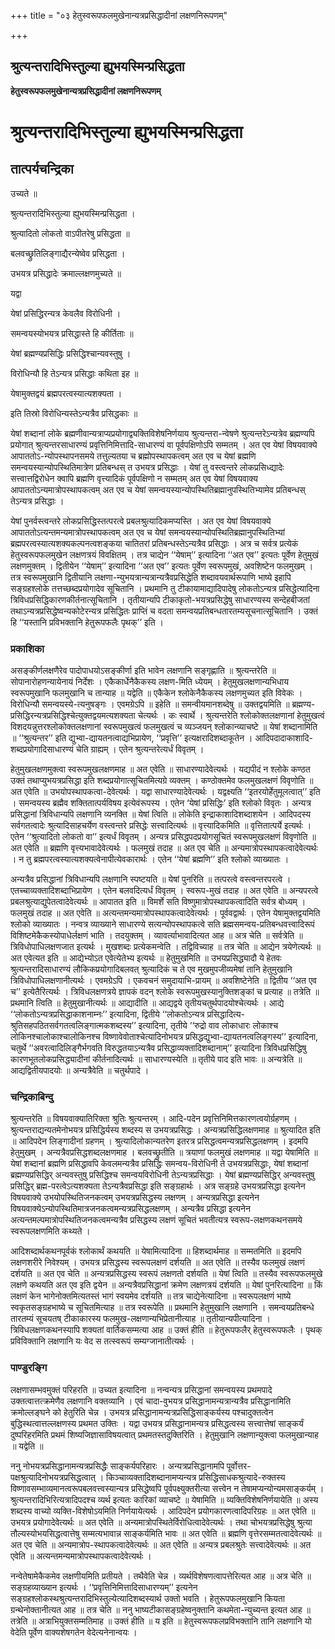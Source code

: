 +++
title = "०३ हेतुस्वरूपफलमुखेनान्यत्रप्रसिद्धादीनां लक्षणनिरूपणम्"

+++


## श्रुत्यन्तरादिभिस्तुल्या ह्युभयस्मिन्प्रसिद्धता

**हेतुस्वरूपफलमुखेनान्यत्रप्रसिद्धादीनां लक्षणनिरूपणम्**

# **श्रुत्यन्तरादिभिस्तुल्या ह्युभयस्मिन्प्रसिद्धता**

## **तात्पर्यचन्द्रिका**

उच्यते ॥

श्रुत्यन्तरादिभिस्तुल्या ह्युभयस्मिन्प्रसिद्धता ।

श्रुत्यादितो लोकतो वाऽपीतरेषु प्रसिद्धता ॥

बलवच्छ्रुतिलिङ्गाद्यैरन्येष्वेव प्रसिद्धता ।

उभयत्र प्रसिद्धादेः क्रमाल्लक्षणमुच्यते ॥

यद्वा

येषां प्रसिद्धिरन्यत्र केवलैव विरोधिनी ।

समन्वयस्योभयत्र प्रसिद्धास्ते हि कीर्तिताः ॥

येषां ब्रह्मण्यप्रसिद्धिः प्रसिद्धिश्चान्यवस्तुषु ।

विरोधिन्यौ हि तेऽन्यत्र प्रसिद्धाः कथिता इह ॥

येषामुक्तद्वयं ब्रह्मपरत्वस्यात्यशक्यता ।

इति तिस्रो विरोधिन्यस्तेऽन्यत्रैव प्रसिद्धकाः ॥

येषां शब्दानां लोके ब्रह्मणीवान्यत्राप्यप्रयोगाद्व्यक्तिविशेषनिर्णयाय श्रुत्यन्तरा-न्वेषणे श्रुत्यन्तरेऽन्यत्रेव ब्रह्मण्यपि प्रयोगात् श्रुत्यन्तरसाधारण्यं प्रवृत्तिनिमित्तादि-साधारण्यं वा पूर्वपक्षिणोऽपि सम्मतम् । अत एव येषां विषयवाक्ये आपाततोऽ-न्योपस्थापनसमये तत्तुल्यतया च ब्रह्मोपस्थापकत्वम् अत एव च येषां ब्रह्मणि समन्वयस्यान्योपस्थितिमात्रेण प्रतिबन्धस् त उभयत्र प्रसिद्धाः । येषां तु वस्त्वन्तरे लोकप्रसिध्द्यादेः सत्त्वात्तद्विरोधेन क्वापि ब्रह्मणि वृत्त्यादिकं पूर्वपक्षिणो न सम्मतम् अत एव येषां विषयवाक्य आपाततोऽन्यमात्रोपस्थापकत्वम् अत एव च येषां समन्वयस्यान्योपस्थितिब्रह्मानुपस्थितिभ्यामेव प्रतिबन्धस् तेऽन्यत्र प्रसिद्धाः ।

येषां पुनर्वस्त्वन्तरे लोकप्रसिद्धिस्तत्परत्वे प्रबलश्रुत्यादिकमप्यस्ति । अत एव येषां विषयवाक्ये आपाततोऽत्यन्तमन्यमात्रोपस्थापकत्वम् अत एव च येषां समन्वयस्यान्योपस्थितिब्रह्मानुपस्थितिभ्यां ब्रह्मपरत्वस्यात्यशक्यकल्पनत्वशङ्कया चातितरां प्रतिबन्धस्तेऽन्यत्रैव प्रसिद्धाः । अत्र च सर्वत्र प्रत्येकं हेतुस्वरूपफलमुखेन लक्षणत्रयं विवक्षितम् । तत्र चाद्येन ‘‘येषाम्’’ इत्यादिना ‘‘अत एव’’ इत्यतः पूर्वेण हेतुमुखं लक्षणमुक्तम् । द्वितीयेन ‘‘येषाम्’’ इत्यादिना ‘‘अत एव’’ इत्यतः पूर्वेण स्वरूपमुखं, अवशिष्टेन फलमुखम् । तत्र स्वरूपमुखानि द्वितीयानि लक्षणा-न्युभयत्रान्यत्रान्यत्रैवप्रसिद्धेति शब्दावयवार्थरूपाणि भाष्ये इहापि सङ्ग्रहश्लोके तत्तच्छब्दप्रयोगादेव सूचितानि । प्रथमानि तु टीकायामाद्यादिपादेषु लोकतोऽन्यत्र प्रसिद्धेत्यादिना त्रिविधप्रसिद्धिकारणकीर्तनात्सूचितानि । तृतीयान्यपि टीकाकृतो-भयत्रप्रसिद्धेषु साधारण्यस्य सन्देहबीजतां तथाऽन्यत्रप्रसिद्धेष्वन्यकोटेरन्यत्र प्रसिद्धितः प्राप्तिं च वदता समन्वयप्रतिबन्धतारतम्यसूचनात्सूचितानि । उक्तं हि ‘‘यस्तानि प्रविभक्तानि हेतुरूपफलैः पृथक्’’ इति ।

### **प्रकाशिका**

असङ्कीर्णलक्षणैरेव पादोपाधयोऽसङ्कीर्णा इति भावेन लक्षणानि सङ्गृह्णाति ॥ श्रुत्यन्तरेति ॥ सोपानारोहणन्यायेनायं निर्देशः । एकैकार्धेनैकैकस्य लक्षण-मिति ध्येयम् । हेतुमुखलक्षणान्यभिधाय स्वरूपमुखानि फलमुखानि च तान्याह ॥ यद्वेति ॥ एकैकेन श्लोकेनैकैकस्य लक्षणमुच्यत इति विवेकः । विरोधिन्यौ समन्वयस्ये-त्यनुषङ्गः । एवमग्रेऽपि ॥ इहेति ॥ समन्वीयमानशब्देषु ॥ उक्तद्वयमिति ॥ ब्रह्मण्य-प्रसिद्धिरन्यत्रप्रसिद्धिश्चेत्युक्तद्वयमत्यशक्यता चेत्यर्थः । कः स्वार्थे । श्रुत्यन्तरेति श्लोकोक्तलक्षणानां हेतुमुखत्वं विशदयन्नुत्तरश्लोकोक्तलक्षणानां स्वरूपमुखत्वं फलमुखत्वं च व्यञ्जयन् श्लोकान्व्याचष्टे ॥ येषां शब्दानामिति ॥ ‘‘श्रुत्यन्तर’’ इति द्युभ्वा-द्यायतनत्वाद्यभिप्रायेण, ‘‘प्रवृत्ति’’ इत्यक्षरादिशब्दाकूतेन । आदिपदादाकाशादि-शब्दप्रयोगादिसाधारण्यं चेति ग्राह्यम् । एतेन श्रुत्यन्तरेत्यर्धं विवृतम् ।

हेतुमुखलक्षणमुक्त्वा स्वरूपमुखलक्षणमाह ॥ अत एवेति ॥ साधारण्यादेवेत्यर्थः । यद्यपीदं न श्लोके कण्ठत उक्तं तथाप्युभयत्रप्रसिद्धा इति शब्दप्रयोगात्सूचितमित्यग्रे व्यक्तम् । कण्ठोक्तमेव फलमुखलक्षणं विवृणोति ॥ अत एवेति ॥ उभयोपस्थापकत्वा-देवेत्यर्थः । यद्वा साधारण्यादेवेत्यर्थः । यद्वक्ष्यति ‘‘इतरयोर्हेतुमूलत्वात्’’ इति । समन्वयस्य ब्रह्मैव शक्तितात्पर्यविषय इत्येवंरूपस्य । एतेन ‘येषां प्रसिद्धिः’ इति श्लोको विवृतः । अन्यत्र प्रसिद्धानां त्रिविधान्यपि लक्षणानि व्यनक्ति ॥ येषां त्विति ॥ लोकेति इन्द्राकाशादिशब्दाशयेन । आदिपदस्य सर्वगतत्वादेः श्रुत्यादिसाहचर्येण वस्त्वन्तरे प्रसिद्धेः सत्त्वादित्यर्थः ॥ वृत्त्यादिकमिति ॥ वृत्तितात्पर्ये इत्यर्थः । एतेन ‘‘श्रुत्यादितो लोकतो वा’’ इत्यर्धं विवृतम् । अन्यत्र प्रसिद्धपदप्रयोगसूचितं स्वरूपमुखलक्षणं विवृणोति ॥ अत एवेति ॥ ब्रह्मणि वृत्त्यभावादेवेत्यर्थः । फलमुखं तदाह ॥ अत एव चेति ॥ अन्यमात्रोपस्थापकत्वादेवेत्यर्थः । न तु ब्रह्मपरत्वस्यात्यशक्यत्वेनापीत्येवकारार्थः । एतेन ‘‘येषां ब्रह्मणि’’ इति श्लोको व्याख्यातः ।

अन्यत्रैव प्रसिद्धानां त्रिविधान्यपि लक्षणानि स्पष्टयति ॥ येषां पुनरिति ॥ तत्परत्वे वस्त्वन्तरपरत्वे । एतच्चाव्यक्तादिशब्दाभिप्रायेण । एतेन बलवदित्यर्धं विवृतम् । स्वरूप-मुखं तदाह ॥ अत एवेति ॥ अन्यपरत्वे प्रबलश्रुत्याद्युपेतत्वादेवेत्यर्थः ॥ आपातत इति ॥ विमर्शे सति विष्णुमात्रोपस्थापकत्वादिति सर्वत्र बोध्यम् । फलमुखं तदाह ॥ अत एवेति ॥ अत्यन्तमन्यमात्रोपस्थापकत्वादेवेत्यर्थः । पूर्ववद्वार्थः । एतेन येषामुक्तद्वयमिति श्लोको व्याख्यातः । नन्वत्र व्याख्याने साधारण्ये सत्यन्योपस्थापकत्वे सति ब्रह्मसमन्वय-प्रतिबन्धवत्त्वादिरूपं विशिष्टमेकैकस्योपाधेर्लक्षणं भाति । तदयुक्तम् । व्यावर्त्याभावादित्यत आह ॥ अत्र चेति ॥ सर्वत्रेति ॥ त्रिविधोपाधिलक्षणजात इत्यर्थः । मुखशब्दः प्रत्येकमन्वेति । तद्विविच्याह ॥ तत्र चेति ॥ आद्येन त्रयेणेत्यर्थः ॥ अत एवेत्यत इति ॥ आद्येभ्योऽत एवेत्येतेभ्य इत्यर्थः ॥ हेतुमुखमिति ॥ उभयप्रसिद्ध्यादौ ये हेतवः श्रुत्यन्तरादिसाधारण्यं लौकिकप्रयोगादिबलवत् श्रुत्यादिकं च ते एव मुखमुपजीव्यमेषां तानि हेतुमुखानि त्रिविधोपाधिलक्षणानीत्यर्थः । एवमग्रेऽपि । एकवचनं समुदायाभि-प्रायम् ॥ अवशिष्टेनेति ॥ द्वितीय ‘‘अत एव च’’ इत्येतैरित्यर्थः । त्रिविधलक्षणत्रये ज्ञापकं वदन् श्लोके स्वरूपमुखस्यानुक्तिशङ्कां च प्रत्याह ॥ तत्रेति ॥ प्रथमानि त्विति ॥ हेतुमुखानीत्यर्थः ॥ आद्यादीति ॥ आद्यद्वये तृतीयचतुर्थपादयोश्चेत्यर्थः । आद्ये ‘‘लोकतोऽन्यत्रप्रसिद्धाकाशनाम्नः’’ इत्यादिना, द्वितीये ‘‘लोकतोऽन्यत्र प्रसिद्धादित्य-श्रुतिसहपठितसर्वगतत्वलिङ्गात्मकशब्दस्य’’ इत्यादिना, तृतीये ‘‘रुद्रो वाव लोकाधारः लोकाश्च लोकिनश्चालोकाश्चालोकिनश्च विष्णावेवोताश्चेत्यादिनोभयत्र प्रसिद्धद्युभ्वा-द्यायतनत्वलिङ्गस्य’’ इत्यादिना, चतुर्थे ‘‘अवरत्वादिलिङ्गैर्भगवति विरुद्धतयाऽन्यत्रैव प्रसिद्धाव्यक्तादिशब्दानाम्’’ इत्यादिना त्रिविधप्रसिद्धिषु कारणभूतलोकप्रसिद्ध्यादीनां कीर्तनादित्यर्थः ॥ साधारण्यस्येति ॥ तृतीये पाद इति भावः ॥ अन्यत्रेति ॥ आद्यद्वितीयपादयोः ॥ अन्यत्रैवेति ॥ चतुर्थपादे ।

### **चन्द्रिकाबिन्दु**

श्रुत्यन्तरेति ॥ विषयवाक्यातिरिक्ता श्रुतिः श्रुत्यन्तरम् । आदि-पदेन प्रवृत्तिनिमित्तकारणत्वयोर्ग्रहणम् । श्रुत्यन्तराद्यन्यतमेनोभयत्र प्रसिद्धिर्यस्य शब्दस्य स उभयत्रप्रसिद्धः । अन्यत्रप्रसिद्धिलक्षणमाह ॥ श्रुत्यादित इति ॥ आदिपदेन लिङ्गादीनां ग्रहणम् । श्रुत्यादिलोकान्यतरेण इतरत्र प्रसिद्धत्वमन्यत्रप्रसिद्धलक्षणम् । इदमपि हेतुमुखम् । अन्यत्रैवप्रसिद्धशब्दलक्षणमाह । बलवच्छ्रुतीति ॥ त्रयाणां फलमुखं लक्षणमाह ॥ यद्वा येषामिति ॥ येषां शब्दानां ब्रह्मणि प्रसिद्धावपि केवलमन्यत्रैव प्रसिद्धिः समन्वय-विरोधिनी ते उभयत्रप्रसिद्धाः, येषां शब्दानां ब्रह्मण्यप्रसिद्धिर् अन्यवस्तुषु प्रसिद्धिश्च समन्वयविरोधिनी तेऽन्यत्रप्रसिद्धाः । येषां ब्रह्मण्यप्रसिद्धिर् अन्यवस्तुषु प्रसिद्धिर् ब्रह्म-परत्वेऽत्यशक्यता तेऽन्यत्रैवप्रसिद्धा इति सङ्ग्रहार्थः । अत्र सङ्ग्रहे उभयत्रप्रसिद्धा इत्यनेन विषयवाक्ये उभयोपस्थितिजनकत्वम् उभयत्रप्रसिद्धस्य लक्षणम् । अन्यत्रप्रसिद्धा इत्यनेन विषयवाक्येऽन्योपस्थितिमात्रजनकत्वमन्यत्रप्रसिद्धलक्षणम् । अन्यत्रैव प्रसिद्धा इत्यनेन अत्यन्तमल्पमात्रोपस्थितिजनकत्वमन्यत्रैव प्रसिद्धस्य लक्षणं सूचितं भवतीत्यत्र स्वरूप-लक्षणकथनसमये स्वरूपलक्षणमिति कथ्यते ।

आदिशब्दार्थकथनपूर्वकं श्लोकार्थं कथयति ॥ येषामित्यादिना ॥ हिशब्दार्थमाह ॥ सम्मतमिति ॥ इदमपि लक्षणशरीरे निवेश्यम् । उभयत्र प्रसिद्धस्य स्वरूपलक्षणं दर्शयति ॥ अत एवेति ॥ तस्यैव फलमुखं लक्षणं दर्शयति ॥ अत एव चेति ॥ अन्यत्रप्रसिद्धस्य स्वरूपं लक्षणतो दर्शयति ॥ येषां त्विति ॥ तस्यैव स्वरूपफलमुखे लक्षणे कथयति अत एव इति द्वयेन ॥ अन्यत्रैवप्रसिद्धानां क्रमेण लक्षणत्रयं दर्शयति ॥ येषां पुनरित्यादिना ॥ किं लक्षणं केन भागेनोक्तमित्यतस्तं भागं स्वयमेव दर्शयति ॥ तत्र चाद्येनेत्यादिना ॥ स्वरूपलक्षणं भाष्ये स्वकृतसङ्ग्रहभाष्ये च सूचितमित्याह ॥ तत्र स्वरूपेति ॥ प्रथमानि हेतुमुखानि लक्षणानि । समन्वयप्रतिबन्धे तारतम्यं सूचयतष् टीकाकारस्य फलमुख-लक्षणान्यभिप्रेतानीत्याह ॥ तृतीयान्यपीत्यादिना । त्रिविधलक्षणकथनस्यापि शक्यतां वार्तिकसम्मत्या आह ॥ उक्तं हीति ॥ हेतुरूपफलैर् हेतुस्वरूपफलैः । पृथक् प्रविविक्तानि लक्षणानि यः वेद स तत्स्वरूपं सम्यग्जानातीत्यर्थः ।

### **पाण्डुरङ्गि**

लक्षणासम्भवमुक्तं परिहरति ॥ उच्यत इत्यादिना ॥ नन्वन्यत्र प्रसिद्धानां समन्वयस्य प्रथमपादे उक्तत्वात्तत्क्रमेणैव लक्षणानि वक्तव्यानि । एवं चादा-वुभयत्र प्रसिद्धानामन्यत्रान्यत्रैव प्रसिद्धानामिति क्रमोल्लङ्घने को हेतुरिति चेन्न । उभयत्र प्रसिद्धानामन्यत्रप्रसिद्धिसाङ्कर्यस्य पश्चादुक्तत्वेन बुद्धिस्थत्वात्तल्लक्षणस्य प्रथमत उक्तिः । यद्वा उभयत्र प्रसिद्धानामन्यत्र प्रसिद्धत्वस्य सत्त्वात्तेषां साङ्कर्यं दुष्परिहरमिति प्रथमं शिष्यजिज्ञासाविषयत्वात् प्रथमतस्तदुक्तिरिति । हेतुमुखानि लक्षणान्युक्त्वा फलमुखान्याह ॥ यद्वेति ॥

ननु नोभयत्रप्रसिद्धानामन्यत्रप्रसिद्धैः साङ्कर्यपरिहारः । अन्यत्रप्रसिद्धानामपि पूर्वोत्तर-पक्षश्रुत्यादिनोभयत्रप्रसिद्धत्वात् । किञ्चाव्यक्तादिशब्दानामप्यन्यत्र प्रसिद्धिसाधकश्रुत्यादे-रुक्तस्य विष्णावसम्भाव्यमानत्वरूपबलवत्त्वस्यान्यत्र प्रसिद्धेष्वपि पूर्वपक्ष्युक्तरीत्या सत्त्वेन न तेषामप्यन्योन्यमसाङ्कर्यम् । श्रुत्यन्तरादिभिरित्यत्रादिपदश्च व्यर्थ इत्यतः कारिकां व्याचष्टे ॥ येषामिति ॥ व्यक्तिविशेषनिर्णयायेति ॥ अस्य शब्दस्य वाच्यो व्यक्ति-विशेषोऽयमिति निर्णयायेत्यर्थः । आदिपदेन प्रयोगकारणत्वादिपरिग्रहः ॥ अत एवेति ॥ उभयत्र प्रयोगादेवेत्यर्थः ॥ अत एवेति ॥ अन्यमात्रोपस्थितेर्विरोधित्वादेवेत्यर्थः । तथा चोभयत्रप्रसिद्धेषु श्रुत्या तौल्यस्योभयसिद्धत्वात्तेषु सम्मत्यभावान्न साङ्कर्यमिति भावः ॥ अत एवेति ॥ ब्रह्मणि वृत्तेरसम्मतत्वादेवेत्यर्थः ॥ अत एव चेति ॥ अन्यमात्रोप-स्थापकत्वादेवेत्यर्थः ॥ अत एवेति ॥ अन्यत्र प्रबलश्रुतेः सत्त्वादेवेत्यर्थः ॥ अत एवेति ॥ अत्यन्तमन्यमात्रोपस्थापकत्वादेवेत्यर्थः ।

नन्वेतेषामेकैकमेव लक्षणीयमिति प्रतीयते । तथैवेति चेन्न । व्यर्थविशेषणत्वापत्तेरित्यत आह ॥ अत्र चेति ॥ सङ्ग्रहव्याख्यान इत्यर्थः । ‘‘प्रवृत्तिनिमित्तादिसाधारण्यम्’’ इत्यनेन सङ्ग्रहश्लोकस्थश्रुत्यन्तरादिभिस्तुल्येत्यादिशब्दस्यार्थ उक्तो भवति । हेतुरूपफलमुखानि कियता ग्रन्थेनोक्तानीत्यत आह ॥ तत्र चेति ॥ ननु भाष्यटीकासङ्ग्रहेष्वनुक्तानि कथमेता-न्युच्यन्त इत्यत आह ॥ तत्रेति ॥ अत्राभियुक्तसम्मतिमाह ॥ उक्तं हीति ॥ य इति ॥ हेतुस्वरूपफलप्रविभक्तानि तानि लक्षणानि यो वेदेति पूर्वेण वाक्यशेषगतेन वेदेत्यनेनान्वयः ।

